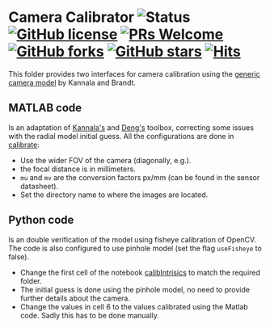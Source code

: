 # Camera Calibrator ![Status](https://img.shields.io/static/v1?style=flat&logo=github&label=status&message=finished&color=red) [![GitHub license](https://img.shields.io/github/license/debOliveira/myCameraCalibrator.svg)](https://github.com/debOliveira/myCameraCalibrator/blob/master/LICENSE) [![PRs Welcome](https://img.shields.io/badge/PRs-welcome-brightgreen.svg)](http://makeapullrequest.com)  [![GitHub forks](https://img.shields.io/github/forks/debOliveira/myCameraCalibrator.svg?style=social&label=Fork&maxAge=2592000)](https://GitHub.com/debOliveira/myCameraCalibrator/network/) [![GitHub stars](https://img.shields.io/github/stars/debOliveira/myCameraCalibrator.svg?style=social&label=Star&maxAge=2592000)](https://GitHub.com/debOliveira/myCameraCalibratorn/stargazers/) [![Hits](https://hits.seeyoufarm.com/api/count/incr/badge.svg?url=https%3A%2F%2Fgithub.com%2FdebOliveira%2FmyCameraCalibrator&count_bg=%2379C83D&title_bg=%23555555&icon=&icon_color=%23E7E7E7&title=hits&edge_flat=false)](https://hits.seeyoufarm.com)

This folder provides two interfaces for camera calibration using the [generic camera model](https://ieeexplore.ieee.org/document/1642666) by Kannala and Brandt.

## MATLAB code

Is an adaptation of [Kannala's](https://users.aalto.fi/~kannalj1/calibration/calibration.html) and [Deng's](https://github.com/DengMark/CameraCalibrator) toolbox, correcting some issues with the radial model initial guess. All the configurations are done in [calibrate](matlab/calibrate.m):

- Use the wider FOV of the camera (diagonally, e.g.).
- the focal distance is in millimeters.
- `mu` and `mv` are the conversion factors px/mm (can be found in the sensor datasheet).
- Set the directory name to where the images are located.

## Python code

Is an double verification of the model using fisheye calibration of OpenCV. The code is also configured to use pinhole model (set the flag `useFisheye` to false).

- Change the first cell of the notebook [calibIntrisics](python/calibIntrisics.ipynb) to match the required folder.
- The initial guess is done using the pinhole model, no need to provide further details about the camera.
- Change the values in cell 6 to the values calibrated using the Matlab code. Sadly this has to be done manually. 


